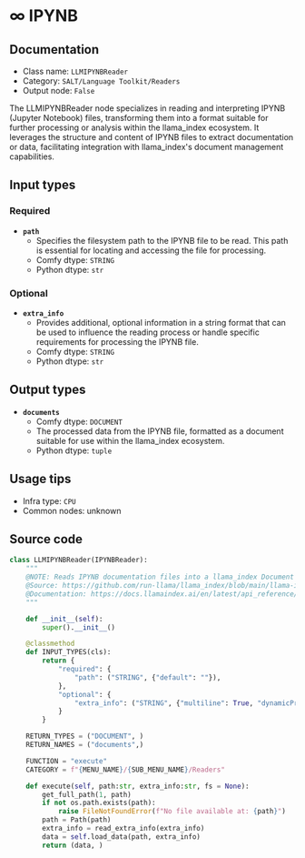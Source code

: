 # ∞ IPYNB
## Documentation
- Class name: `LLMIPYNBReader`
- Category: `SALT/Language Toolkit/Readers`
- Output node: `False`

The LLMIPYNBReader node specializes in reading and interpreting IPYNB (Jupyter Notebook) files, transforming them into a format suitable for further processing or analysis within the llama_index ecosystem. It leverages the structure and content of IPYNB files to extract documentation or data, facilitating integration with llama_index's document management capabilities.
## Input types
### Required
- **`path`**
    - Specifies the filesystem path to the IPYNB file to be read. This path is essential for locating and accessing the file for processing.
    - Comfy dtype: `STRING`
    - Python dtype: `str`
### Optional
- **`extra_info`**
    - Provides additional, optional information in a string format that can be used to influence the reading process or handle specific requirements for processing the IPYNB file.
    - Comfy dtype: `STRING`
    - Python dtype: `str`
## Output types
- **`documents`**
    - Comfy dtype: `DOCUMENT`
    - The processed data from the IPYNB file, formatted as a document suitable for use within the llama_index ecosystem.
    - Python dtype: `tuple`
## Usage tips
- Infra type: `CPU`
- Common nodes: unknown


## Source code
```python
class LLMIPYNBReader(IPYNBReader):
    """
    @NOTE: Reads IPYNB documentation files into a llama_index Document
    @Source: https://github.com/run-llama/llama_index/blob/main/llama-index-integrations/readers/llama-index-readers-file/llama_index/readers/file/ipynb/base.py
    @Documentation: https://docs.llamaindex.ai/en/latest/api_reference/readers/file/#llama_index.readers.file.IPYNBReader
    """

    def __init__(self):
        super().__init__()

    @classmethod
    def INPUT_TYPES(cls):
        return {
            "required": {
                "path": ("STRING", {"default": ""}),
            },
            "optional": {
                "extra_info": ("STRING", {"multiline": True, "dynamicPrompts": False, "default": "{}"}),
            }
        }

    RETURN_TYPES = ("DOCUMENT", )
    RETURN_NAMES = ("documents",)

    FUNCTION = "execute"
    CATEGORY = f"{MENU_NAME}/{SUB_MENU_NAME}/Readers"

    def execute(self, path:str, extra_info:str, fs = None):
        get_full_path(1, path)
        if not os.path.exists(path):
            raise FileNotFoundError(f"No file available at: {path}")
        path = Path(path)
        extra_info = read_extra_info(extra_info)
        data = self.load_data(path, extra_info)
        return (data, )

```
